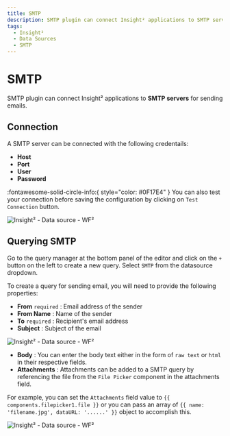 ```yaml
---
title: SMTP
description: SMTP plugin can connect Insight² applications to SMTP servers for sending emails.
tags:
  - Insight²
  - Data Sources
  - SMTP
---
```


# SMTP

SMTP plugin can connect Insight² applications to **SMTP servers** for sending emails.

## Connection

A SMTP server can be connected with the following credentails:
- **Host**
- **Port**
- **User**
- **Password**

:fontawesome-solid-circle-info:{ style="color: #0F17E4" }
You can also test your connection before saving the configuration by clicking on `Test Connection` button.




![Insight² - Data source - WF²](/_images/insight2/datasource-reference/smtp/connect.png)



## Querying SMTP

Go to the query manager at the bottom panel of the editor and click on the `+` button on the left to create a new query. Select `SMTP` from the datasource dropdown.

To create a query for sending email, you will need to provide the following properties:
  - **From** `required` : Email address of the sender
  - **From Name** : Name of the sender
  - **To** `required` : Recipient's email address
  - **Subject** : Subject of the email



![Insight² - Data source - WF²](/_images/insight2/datasource-reference/smtp/query1.png)



  - **Body** : You can enter the body text either in the form of `raw text` or `html` in their respective fields.
  - **Attachments** : Attachments can be added to a SMTP query by referencing the file from the `File Picker` component in the attachments field.

  For example, you can set the `Attachments` field value to `{{ components.filepicker1.file }}` or you can pass an array of `{{ name: 'filename.jpg', dataURL: '......' }}` object to accomplish this.



![Insight² - Data source - WF²](/_images/insight2/datasource-reference/smtp/query2.png)


